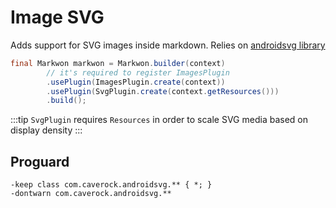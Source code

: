 # Image SVG

<LegacyWarning />

<MavenBadge :artifact="'image-svg'" />

Adds support for SVG images inside markdown. 
Relies on [androidsvg library](https://github.com/BigBadaboom/androidsvg)

```java
final Markwon markwon = Markwon.builder(context)
        // it's required to register ImagesPlugin
        .usePlugin(ImagesPlugin.create(context))
        .usePlugin(SvgPlugin.create(context.getResources()))
        .build();
```

:::tip
`SvgPlugin` requires `Resources` in order to scale SVG media based on display density
:::

## Proguard

```proguard
-keep class com.caverock.androidsvg.** { *; }
-dontwarn com.caverock.androidsvg.**
```